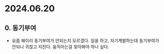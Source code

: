# 2024.06.20

## 0. 동기부여

- 요즘 왜이리 동기부여가 안되는지 모르겠다. 일을 하고, 자기계발하는데 동기부여가 안되니 귀찮고 지친다. 움직이는걸 찾아봐야 하나 싶다.

